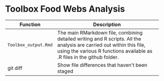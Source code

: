 # Toolbox Food Webs Analysis

| Function | Description |
| --- | --- |
| `Toolbox_output.Rmd` | The main RMarkdown file, combining detailed writing and R scripts. All the analysis are carried out within this file, using the various R functions available as .R files in the github folder.  |
| git diff | Show file differences that haven't been staged |
